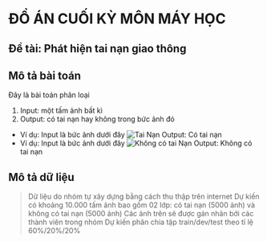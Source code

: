 # ĐỒ ÁN CUỐI KỲ  MÔN MÁY HỌC
## Đề tài: Phát hiện tai nạn giao thông
## Mô tả bài toán
Đây là bài toán phân loại
1. Input: một tấm ảnh bất kì 
2. Output: có tai nạn hay không trong bức ảnh đó
 - Ví dụ: Input là bức ảnh dưới đây
![Tai Nạn](https://baogialai.com.vn/dataimages/202012/original/images2981626_M_t_v__tai_n_n_giao_th_ng_gi_a_xe_taxi_v__xe_m_y_x_y_ra_t_i_khu_v_c_ng__ba_Phan___nh_Ph_ng_Ph_m_V_n___ng.__nh_L__H_a.jpg "Tai Nạn")
Output: Có tai nạn
 - Ví dụ: Input là bức ảnh dưới đây
![Không có tai Nạn](https://lh3.googleusercontent.com/proxy/ZIkTb0cjo2zHOUsABV-u-aBL3LHVfBYDfmW5bFu7PFcrx2DeqCPbTMsHtYTvWGY14R3ffgtmdbroK9dRi5G4X425DMOxE55Hz87V5F9tbRkHyvLuJ4HUYwWxr4LESIaFjUCm5ET84LR3YiHOG8HNrObsG2QcCYZvBvrZ4UGQcDR-Wo5Zu2ZnvXq8Vg "Không có tai nạn")
Output: Không có tai nạn

## Mô tả dữ liệu
> Dữ liệu do nhóm tự xây dựng bằng cách thu thập trên internet
> Dự kiến có khoảng 10.000 tấm ảnh bao gồm 02 lớp: có tai nạn (5000 ảnh) và không có tai nạn (5000 ảnh)
> Các ảnh trên sẽ được gán nhãn bởi các thành viên trong nhóm
> Dự kiến phân chia tập train/dev/test theo tỉ lệ 60%/20%/20%






